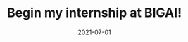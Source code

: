 ---
title: Begin my internship at BIGAI!
date: 2021-07-01
inline: true
authors:
  - admin
categories:
  - News
---